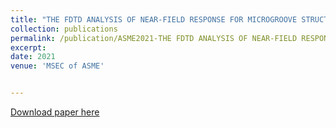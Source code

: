 ```yaml
---
title: "THE FDTD ANALYSIS OF NEAR-FIELD RESPONSE FOR MICROGROOVE STRUCTURE WITH STANDING WAVE ILLUMINATION FOR THE REALIZATION OF COHERENT STRUCTURED ILLUMINATION MICROSCOPY"
collection: publications
permalink: /publication/ASME2021-THE FDTD ANALYSIS OF NEAR-FIELD RESPONSE FOR MICROGROOVE STRUCTURE WITH STANDING WAVE ILLUMINATION FOR THE REALIZATION OF COHERENT STRUCTURED ILLUMINATION MICROSCOPY
excerpt:
date: 2021
venue: 'MSEC of ASME'


---
```


<a href='http://lgyz123.github.io/yizhao/files/ASME2021-THE FDTD ANALYSIS OF NEAR-FIELD RESPONSE FOR MICROGROOVE STRUCTURE WITH STANDING WAVE ILLUMINATION FOR THE REALIZATION OF COHERENT STRUCTURED ILLUMINATION MICROSCOPY.pdf'>Download paper here</a>

